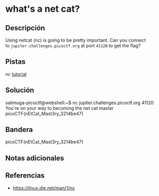 # what's a net cat?

## Descripción
Using netcat (nc) is going to be pretty important. Can you connect to `jupiter.challenges.picoctf.org` at port `41120` to get the flag?

## Pistas
nc [tutorial](https://linux.die.net/man/1/nc)

## Solución
salimuga-picoctf@webshell:~$ nc jupiter.challenges.picoctf.org 41120
You're on your way to becoming the net cat master
picoCTF{nEtCat_Mast3ry_3214be47}

## Bandera

picoCTF{nEtCat_Mast3ry_3214be47}

## Notas adicionales


## Referencias
- https://linux.die.net/man/1/nc
